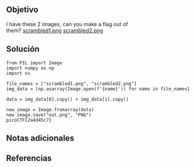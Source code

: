 ## Objetivo
I have these 2 images, can you make a flag out of them? [scrambled1.png](https://mercury.picoctf.net/static/49743139fb7c10765dbf462d40987d2a/scrambled1.png) [scrambled2.png](https://mercury.picoctf.net/static/49743139fb7c10765dbf462d40987d2a/scrambled2.png)
## Solución
```
from PIL import Image
import numpy as np
import os

file_names = ["scrambled1.png", "scrambled2.png"]
img_data = [np.asarray(Image.open(f'{name}')) for name in file_names]

data = img_data[0].copy() + img_data[1].copy()

new_image = Image.fromarray(data)
new_image.save("out.png", "PNG")
picoCTF{2a4d45c7}
```
## Notas adicionales
## Referencias 